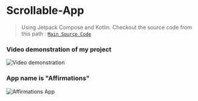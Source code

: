 # Scrollable-App
> Using Jetpack Compose and Kotlin.
 Checkout the source code from this path : 
 [`Main Source Code`](https://github.com/AVidhanR/Scrollable-App/blob/master/app/src/main/java/com/example/affirmations/MainActivity.kt)
### Video demonstration of my project

![Video demonstration](https://github.com/AVidhanR/Scrollable-App/assets/116101537/f5f7b847-7598-4649-86a1-7bb150a0341f)

### App name is "Affirmations"

![Affirmations App](https://github.com/AVidhanR/Scrollable-App/assets/116101537/c6568ad6-e056-4dda-ac07-c0744c44bcbd)

